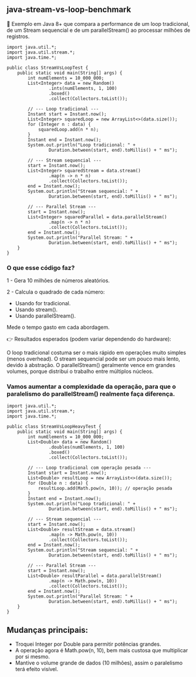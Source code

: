 ## java-stream-vs-loop-benchmark
🚀 Exemplo em Java 8+ que compara a performance de um loop tradicional, de um Stream sequencial e de um parallelStream() ao processar milhões de registros.

```
import java.util.*;
import java.util.stream.*;
import java.time.*;

public class StreamVsLoopTest {
    public static void main(String[] args) {
        int numElements = 10_000_000;
        List<Integer> data = new Random()
                .ints(numElements, 1, 100)
                .boxed()
                .collect(Collectors.toList());

        // --- Loop tradicional ---
        Instant start = Instant.now();
        List<Integer> squaredLoop = new ArrayList<>(data.size());
        for (Integer n : data) {
            squaredLoop.add(n * n);
        }
        Instant end = Instant.now();
        System.out.println("Loop tradicional: " +
                Duration.between(start, end).toMillis() + " ms");

        // --- Stream sequencial ---
        start = Instant.now();
        List<Integer> squaredStream = data.stream()
                .map(n -> n * n)
                .collect(Collectors.toList());
        end = Instant.now();
        System.out.println("Stream sequencial: " +
                Duration.between(start, end).toMillis() + " ms");

        // --- Parallel Stream ---
        start = Instant.now();
        List<Integer> squaredParallel = data.parallelStream()
                .map(n -> n * n)
                .collect(Collectors.toList());
        end = Instant.now();
        System.out.println("Parallel Stream: " +
                Duration.between(start, end).toMillis() + " ms");
    }
}
```

### O que esse código faz?

1 - Gera 10 milhões de números aleatórios.

2 - Calcula o quadrado de cada número:

- Usando for tradicional.
- Usando stream().
- Usando parallelStream().

Mede o tempo gasto em cada abordagem.

👉 Resultados esperados (podem variar dependendo do hardware):

O loop tradicional costuma ser o mais rápido em operações muito simples (menos overhead).
O stream sequencial pode ser um pouco mais lento, devido à abstração.
O parallelStream() geralmente vence em grandes volumes, porque distribui o trabalho entre múltiplos núcleos.

### Vamos aumentar a complexidade da operação, para que o paralelismo do parallelStream() realmente faça diferença.

```
import java.util.*;
import java.util.stream.*;
import java.time.*;

public class StreamVsLoopHeavyTest {
    public static void main(String[] args) {
        int numElements = 10_000_000;
        List<Double> data = new Random()
                .doubles(numElements, 1, 100)
                .boxed()
                .collect(Collectors.toList());

        // --- Loop tradicional com operação pesada ---
        Instant start = Instant.now();
        List<Double> resultLoop = new ArrayList<>(data.size());
        for (Double n : data) {
            resultLoop.add(Math.pow(n, 10)); // operação pesada
        }
        Instant end = Instant.now();
        System.out.println("Loop tradicional: " +
                Duration.between(start, end).toMillis() + " ms");

        // --- Stream sequencial ---
        start = Instant.now();
        List<Double> resultStream = data.stream()
                .map(n -> Math.pow(n, 10))
                .collect(Collectors.toList());
        end = Instant.now();
        System.out.println("Stream sequencial: " +
                Duration.between(start, end).toMillis() + " ms");

        // --- Parallel Stream ---
        start = Instant.now();
        List<Double> resultParallel = data.parallelStream()
                .map(n -> Math.pow(n, 10))
                .collect(Collectors.toList());
        end = Instant.now();
        System.out.println("Parallel Stream: " +
                Duration.between(start, end).toMillis() + " ms");
    }
}
```

## Mudanças principais:

- Troquei Integer por Double para permitir potências grandes.
- A operação agora é Math.pow(n, 10), bem mais custosa que multiplicar por si mesmo.
- Mantive o volume grande de dados (10 milhões), assim o paralelismo terá efeito visível.

